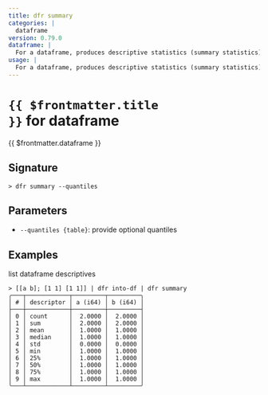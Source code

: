 ```yaml
---
title: dfr summary
categories: |
  dataframe
version: 0.79.0
dataframe: |
  For a dataframe, produces descriptive statistics (summary statistics) for its numeric columns.
usage: |
  For a dataframe, produces descriptive statistics (summary statistics) for its numeric columns.
---
```


# <code>{{ $frontmatter.title }}</code> for dataframe

<div class='command-title'>{{ $frontmatter.dataframe }}</div>

## Signature

```> dfr summary --quantiles```

## Parameters

 -  `--quantiles {table}`: provide optional quantiles

## Examples

list dataframe descriptives
```shell
> [[a b]; [1 1] [1 1]] | dfr into-df | dfr summary
╭───┬────────────┬─────────┬─────────╮
│ # │ descriptor │ a (i64) │ b (i64) │
├───┼────────────┼─────────┼─────────┤
│ 0 │ count      │  2.0000 │  2.0000 │
│ 1 │ sum        │  2.0000 │  2.0000 │
│ 2 │ mean       │  1.0000 │  1.0000 │
│ 3 │ median     │  1.0000 │  1.0000 │
│ 4 │ std        │  0.0000 │  0.0000 │
│ 5 │ min        │  1.0000 │  1.0000 │
│ 6 │ 25%        │  1.0000 │  1.0000 │
│ 7 │ 50%        │  1.0000 │  1.0000 │
│ 8 │ 75%        │  1.0000 │  1.0000 │
│ 9 │ max        │  1.0000 │  1.0000 │
╰───┴────────────┴─────────┴─────────╯

```
